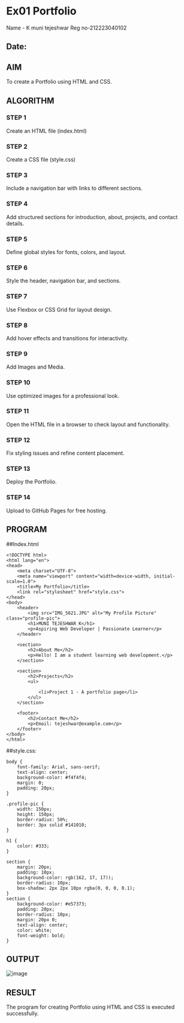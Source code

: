 # Ex01 Portfolio
Name - K muni tejeshwar
Reg no-212223040102
## Date:

## AIM
To create a Portfolio using HTML and CSS.

## ALGORITHM
### STEP 1
Create an HTML file (index.html)

### STEP 2
Create a CSS file (style.css)

### STEP 3
Include a navigation bar with links to different sections.

### STEP 4
Add structured sections for introduction, about, projects, and contact details.

### STEP 5
Define global styles for fonts, colors, and layout.

### STEP 6
Style the header, navigation bar, and sections.

### STEP 7
Use Flexbox or CSS Grid for layout design.

### STEP 8
Add hover effects and transitions for interactivity.

### STEP 9
Add Images and Media.

### STEP 10
Use optimized images for a professional look.

### STEP 11
Open the HTML file in a browser to check layout and functionality.

### STEP 12
Fix styling issues and refine content placement.

### STEP 13
Deploy the Portfolio.

### STEP 14
Upload to GitHub Pages for free hosting.

## PROGRAM
##Index.html
```
<!DOCTYPE html>
<html lang="en">
<head>
    <meta charset="UTF-8">
    <meta name="viewport" content="width=device-width, initial-scale=1.0">
    <title>My Portfolio</title>
    <link rel="stylesheet" href="style.css">
</head>
<body>
    <header>
        <img src="IMG_5621.JPG" alt="My Profile Picture" class="profile-pic">
        <h1>MUNI TEJESHWAR K</h1>
        <p>Aspiring Web Developer | Passionate Learner</p>
    </header>

    <section>
        <h2>About Me</h2>
        <p>Hello! I am a student learning web development.</p>
    </section>

    <section>
        <h2>Projects</h2>
        <ul>
            
            <li>Project 1 - A portfolio page</li>
        </ul>
    </section>

    <footer>
        <h2>Contact Me</h2>
        <p>Email: tejeshwar@example.com</p>
    </footer>
</body>
</html>
```
##style.css:
```
body {
    font-family: Arial, sans-serif;
    text-align: center;
    background-color: #f4f4f4;
    margin: 0;
    padding: 20px;
}

.profile-pic {
    width: 150px;
    height: 150px;
    border-radius: 50%;
    border: 3px solid #141010;
}

h1 {
    color: #333;
}

section {
    margin: 20px;
    padding: 10px;
    background-color: rgb(162, 17, 17));
    border-radius: 10px;
    box-shadow: 2px 2px 10px rgba(0, 0, 0, 0.1);
}
section {
    background-color: #e57373; 
    padding: 20px;
    border-radius: 10px; 
    margin: 20px 0;
    text-align: center;
    color: white; 
    font-weight: bold;
}

```
## OUTPUT
![image](https://github.com/user-attachments/assets/6e65ac82-915d-4ca6-b4da-cd2821707eee)


## RESULT
The program for creating Portfolio using HTML and CSS is executed successfully.
